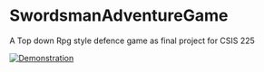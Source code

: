 # SwordsmanAdventureGame

A Top down Rpg style defence game as final project for CSIS 225

[![Demonstration](https://img.youtube.com/vi/ty4zz3Mfvhc/0.jpg)](https://www.youtube.com/watch?v=ty4zz3Mfvhc)
